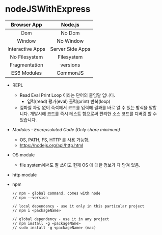 # nodeJSWithExpress

| Browser App | Node.js |
|:--:|:--:|
| Dom | No Dom |
| Window | No Window |
| Interactive Apps | Server Side Apps |
| No Filesystem | Filesystem |
| Fragmentation | versions |
| ES6 Modules | CommonJS |


- REPL
    - Read Eval Print Loop 이라는 단어의 줄임말 입니다.
        - 입력(read) 평가(eval) 출력(print) 반복(loop)
    - 컴파일 과정 없이 즉석에서 코드를 입력해 결과를 바로 알 수 있는 방식을 말합니다.
    개발시에 코드를 즉시 테스트 함으로써 편리한 소스 코드를 디버깅 할 수 있습니다.

- *Modules - Encapsulated Code (Only share minimum)*
    - OS, PATH, FS, HTTP 를 사용 가능함.
    - https://nodejs.org/api/http.html

- OS module
    - file system에서도 잘 쓰이고 현재 OS 에 대한 정보가 다 담겨 있음.

- http module

- npm
    
    ```
    // npm - global command, comes with node 
    // npm --version
    
    // local dependency - use it only in this particular project 
    // npm i <packageName>
    
    // global dependency - use it in any project
    // npm install -g «packageName>
    // sudo install -g <packageName> (mac)
    ```